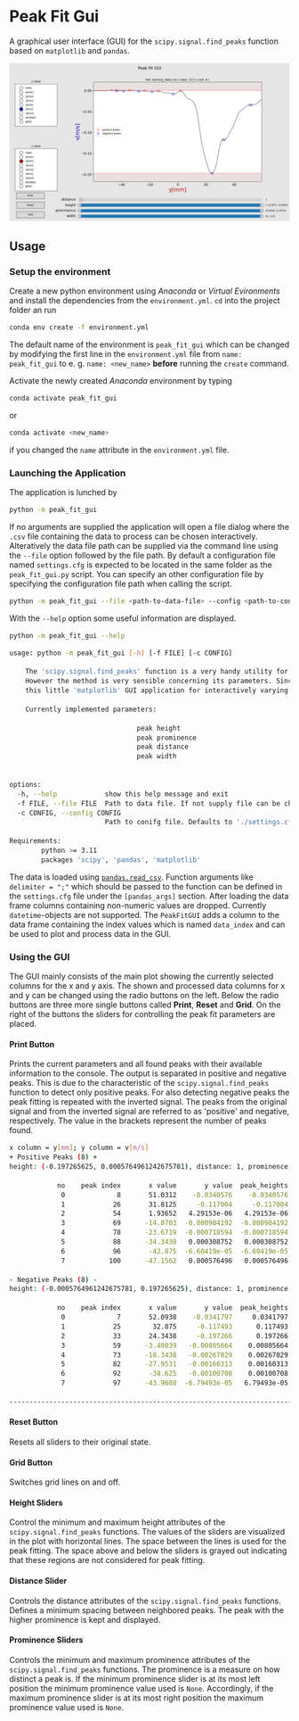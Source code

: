 # Peak Fit Gui
A graphical user interface (GUI) for the `scipy.signal.find_peaks` function based on `matplotlib` and `pandas`. 

![](./imgs/gui_layout.png)

## Usage
### Setup the environment
Create a new python environment using _Anaconda_ or _Virtual Evironments_ and install the dependencies from the `environment.yml`. `cd` into the project folder an run
```bash
conda env create -f environment.yml
```
The default name of the environment is `peak_fit_gui` which can be changed by modifying the first line in the `environment.yml` file from `name: peak_fit_gui` to e. g. `name: <new_name>` **before** running the `create` command.

Activate the newly created _Anaconda_ environment by typing
```bash
conda activate peak_fit_gui
```
or
```bash
conda activate <new_name>
```
if you changed the `name` attribute in the `environment.yml` file.
### Launching the Application
The application is lunched by
```bash
python -m peak_fit_gui
```
If no arguments are supplied the application will open a file dialog where the `.csv` file containing the data to process can be chosen interactively. Alteratively the data file path can be supplied via the command line using the `--file` option followed by the file path. By default a configuration file named `settings.cfg` is expected to be located in the same folder as the `peak_fit_gui.py` script. You can specify an other configuration file by specifying the configuration file path when calling the script.
```bash
python -m peak_fit_gui --file <path-to-data-file> --config <path-to-config-file>
```
With the `--help` option some useful information are displayed.
```bash
python -m peak_fit_gui --help
```
```bash
usage: python -m peak_fit_gui [-h] [-f FILE] [-c CONFIG]

    The 'scipy.signal.find_peaks' function is a very handy utility for finding peaks in signals or other kinds of data.
    However the method is very sensible concerning its parameters. Since a manuel parameter tuning can be very frustrating I wrote 
    this little 'matplotlib' GUI application for interactively varying the 'scipy.signal.find_peaks' parameter.

    Currently implemented parameters:

                                peak height
                                peak prominence
                                peak distance
                                peak width
        

options:
  -h, --help            show this help message and exit
  -f FILE, --file FILE  Path to data file. If not supply file can be chosen via a tkinter file dialog
  -c CONFIG, --config CONFIG
                        Path to conifg file. Defaults to './settings.cfg'

Requirements:
        python >= 3.11
        packages 'scipy', 'pandas', 'matplotlib'

```

The data is loaded using [`pandas.read_csv`](https://pandas.pydata.org/docs/reference/api/pandas.read_csv.html). Function arguments like `delimiter = ";"` which should be passed to the function can be defined in the `settings.cfg` file under the `[pandas_args]` section. After loading the data frame columns containing non-numeric values are dropped. Currently `datetime`-objects are not supported. The `PeakFitGUI` adds a column to the data frame containing the index values which is named `data_index` and can be used to plot and process data in the GUI. 

### Using the GUI
The GUI mainly consists of the main plot showing the currently selected columns for the x and y axis. The shown and processed data columns for x and y can be changed using the radio buttons on the left. Below the radio buttons are three more single buttons called __Print__, __Reset__ and __Grid__. On the right of the buttons the sliders for controlling the peak fit parameters are placed. 

#### Print Button
Prints the current parameters and all found peaks with their available information to the console. The output is separated in positive and negative peaks. This is due to the characteristic of the `scipy.signal.find_peaks` function to detect only positive peaks. For also detecting negative peaks the peak fitting is repeated with the inverted signal. The peaks from the original signal and from the inverted signal are referred to as 'positive' and negative, respectively. The value in the brackets represent the number of peaks found.

```bash
x column = y[mm]; y column = v[m/s]
+ Positive Peaks (8) +
height: (-0.197265625, 0.0005764961242675781), distance: 1, prominence: (None, None), width: (0, 20)

            no    peak index       x value       y value  peak_heights   prominences    left_bases   right_bases        widths width_heights      left_ips     right_ips
             0             8       51.0312    -0.0340576    -0.0340576    0.00012207             7            33      0.633333    -0.0341187           7.5       8.13333
             1            26       31.8125     -0.117004     -0.117004   0.000488281            25            33      0.557971     -0.117249          25.5        26.058
             2            54       1.93652   4.29153e-06   4.29153e-06    0.00806093            33            59       3.58217   -0.00402617       52.3023       55.8845
             3            69      -14.0703  -0.000984192  -0.000984192     0.0016861            59            73       3.08795   -0.00182724        67.645        70.733
             4            78      -23.6719  -0.000718594  -0.000718594   0.000884533            59            82       3.98172   -0.00116086       76.1131       80.0948
             5            88      -34.3438   0.000308752   0.000308752    0.00131583            33            92        4.5051  -0.000349164       85.4776       89.9827
             6            96       -42.875  -6.60419e-05  -6.60419e-05   1.90735e-06            92            97      0.513445  -6.69956e-05       95.9866          96.5
             7           100      -47.1562   0.000576496   0.000576496    0.00137901            33           112       7.92374   -0.00011301       95.3378       103.262

- Negative Peaks (8) -
height: (-0.0005764961242675781, 0.197265625), distance: 1, prominence: (None, None), width: (0, 20)

            no    peak index       x value       y value  peak_heights   prominences    left_bases   right_bases        widths width_heights      left_ips     right_ips
             0             7       52.0938    -0.0341797     0.0341797    0.00012207             0             8       1.16667     0.0341187       6.33333           7.5
             1            25        32.875     -0.117493      0.117493   0.000488281             0            26      0.807692      0.117249       24.6923          25.5
             2            33       24.3438     -0.197266      0.197266      0.175812             0           100       17.9853       0.10936       22.5996       40.5849
             3            59      -3.40039   -0.00805664    0.00805664    0.00806093            54           100       10.0002    0.00402617       55.8845       65.8847
             4            73      -18.3438   -0.00267029    0.00267029     0.0016861            69           100       4.23086    0.00182724        70.733       74.9638
             5            82      -27.9531   -0.00160313    0.00160313   0.000884533            78           100       3.75578    0.00116086       80.0948       83.8506
             6            92       -38.625   -0.00100708    0.00100708    0.00131583            88           100       4.24906   0.000349164       89.9827       94.2318
             7            97      -43.9688  -6.79493e-05   6.79493e-05   1.90735e-06            96           100      0.507491   6.69956e-05          96.5       97.0075

------------------------------------------------------------------------------------------------------------------------------------------------------------------------

```

#### Reset Button
Resets all sliders to their original state.

#### Grid Button
Switches grid lines on and off.

#### Height Sliders
Control the minimum and maximum height attributes of the `scipy.signal.find_peaks` functions. The values of the sliders are visualized in the plot with horizontal lines. The space between the lines is used for the peak fitting. The space above and below the sliders is grayed out indicating that these regions are not considered for peak fitting.

#### Distance Slider
Controls the distance attributes of the `scipy.signal.find_peaks` functions. Defines a minimum spacing between neighbored peaks. The peak with the higher prominence is kept and displayed.

#### Prominence Sliders
Controls the minimum and maximum prominence attributes of the `scipy.signal.find_peaks` functions. The prominence is a measure on how distinct a peak is. If the minimum prominence slider is at its most left position the minimum prominence value used is `None`. Accordingly, if the maximum prominence slider is at its most right position the maximum prominence value used is `None`.
